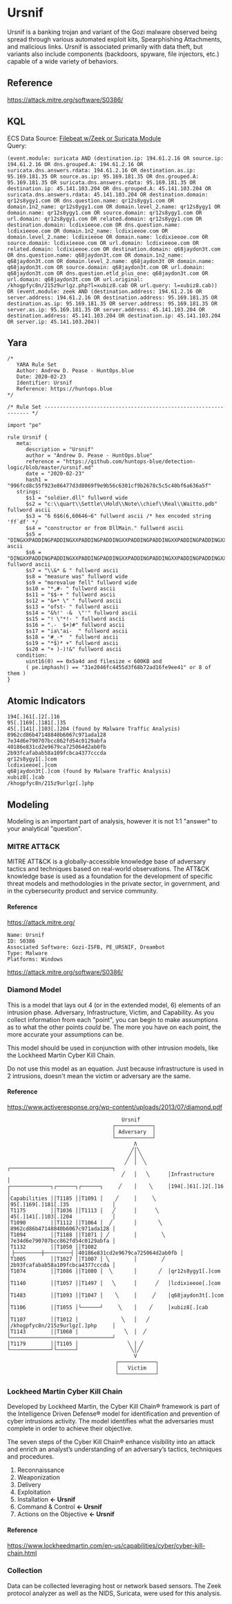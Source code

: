 # Ursnif
Ursnif is a banking trojan and variant of the Gozi malware observed being spread through various automated exploit kits, Spearphishing Attachments, and malicious links. Ursnif is associated primarily with data theft, but variants also include components (backdoors, spyware, file injectors, etc.) capable of a wide variety of behaviors.

## Reference
https://attack.mitre.org/software/S0386/

## KQL
ECS Data Source: [Filebeat w/Zeek or Suricata Module](https://www.elastic.co/beats/filebeat)  
Query:
```
(event.module: suricata AND (destination.ip: 194.61.2.16 OR source.ip: 194.61.2.16 OR dns.grouped.A: 194.61.2.16 OR suricata.dns.answers.rdata: 194.61.2.16 OR destination.as.ip: 95.169.181.35 OR source.as.ip: 95.169.181.35 OR dns.grouped.A: 95.169.181.35 OR suricata.dns.answers.rdata: 95.169.181.35 OR destination.ip: 45.141.103.204 OR dns.grouped.A: 45.141.103.204 OR suricata.dns.answers.rdata: 45.141.103.204 OR destination.domain: qr12s8ygy1.com OR dns.question.name: qr12s8ygy1.com OR domain.1n2_name: qr12s8ygy1.com OR domain.level_2.name: qr12s8ygy1 OR domain.name: qr12s8ygy1.com OR source.domain: qr12s8ygy1.com OR url.domain: qr12s8ygy1.com OR related.domain: qr12s8ygy1.com OR destination.domain: lcdixieeoe.com OR dns.question.name: lcdixieeoe.com OR domain.1n2_name: lcdixieeoe.com OR domain.level_2.name: lcdixieeoe OR domain.name: lcdixieeoe.com OR source.domain: lcdixieeoe.com OR url.domain: lcdixieeoe.com OR related.domain: lcdixieeoe.com OR destination.domain: q68jaydon3t.com OR dns.question.name: q68jaydon3t.com OR domain.1n2_name: q68jaydon3t.com OR domain.level_2.name: q68jaydon3t OR domain.name: q68jaydon3t.com OR source.domain: q68jaydon3t.com OR url.domain: q68jaydon3t.com OR dns.question.etld_plus_one: q68jaydon3t.com OR url.domain: q68jaydon3t.com OR url.original: /khogpfyc8n/215z9urlgz.php?l=xubiz8.cab OR url.query: l=xubiz8.cab)) OR (event.module: zeek AND (destination.address: 194.61.2.16 OR server.address: 194.61.2.16 OR destination.address: 95.169.181.35 OR destination.as.ip: 95.169.181.35 OR server.address: 95.169.181.35 OR server.as.ip: 95.169.181.35 OR server.address: 45.141.103.204 OR destination.address: 45.141.103.204 OR destination.ip: 45.141.103.204 OR server.ip: 45.141.103.204))
```

## Yara
```
/*
   YARA Rule Set
   Author: Andrew D. Pease - HuntOps.blue
   Date: 2020-02-23
   Identifier: Ursnif
   Reference: https://huntops.blue
*/

/* Rule Set ----------------------------------------------------------------- */

import "pe"

rule Ursnif {
   meta:
      description = "Ursnif"
      author = "Andrew D. Pease - HuntOps.blue"
      reference = "https://github.com/huntops-blue/detection-logic/blob/master/ursnif.md"
      date = "2020-02-23"
      hash1 = "996fcd8c55f923e86477d3d8069f9e9b56c6301cf9b2678c5c5c40bf6a636a5f"
   strings:
      $s1 = "soldier.dll" fullword wide
      $s2 = "c:\\quart\\Settle\\Hold\\Note\\chief\\Real\\Waitto.pdb" fullword ascii
      $s3 = "6 6$6(6,60646~6" fullword ascii /* hex encoded string 'ff`df' */
      $s4 = "constructor or from DllMain." fullword ascii
      $s5 = "DINGXXPADDINGPADDINGXXPADDINGPADDINGXXPADDINGPADDINGXXPADDINGPADDINGXXPADDINGPADDINGXXPADDINGPADDINGXXPADDINGPADDINGXXPADDINGPAD" ascii
      $s6 = "DINGXXPADDINGPADDINGXXPADDINGPADDINGXXPADDINGPADDINGXXPADDINGPADDINGXXPADDINGPADDINGXXPADDINGPADDINGXXPADDINGPADDINGXXPADDING" fullword ascii
      $s7 = "\\&* & " fullword ascii
      $s8 = "measure was" fullword wide
      $s9 = "morevalue fell" fullword wide
      $s10 = "*,#- " fullword ascii
      $s11 = "$$-+ " fullword ascii
      $s12 = "&+* \" " fullword ascii
      $s13 = "ofst- " fullword ascii
      $s14 = "&%!' -&  \"'" fullword ascii
      $s15 = "! \"*!- " fullword ascii
      $s16 = ".-  $+)#" fullword ascii
      $s17 = "ia\"ai-  " fullword ascii
      $s18 = "#_-*  " fullword ascii
      $s19 = "*$)* +" fullword ascii
      $s20 = "+ )-)!&" fullword ascii
   condition:
      uint16(0) == 0x5a4d and filesize < 600KB and
      ( pe.imphash() == "31e2046fc4455d3f68b72ad16fe9ee41" or 8 of them )
}
```

## Atomic Indicators
```
194[.]61[.]2[.]16
95[.]169[.]181[.]35
45[.]141[.]103[.]204 (found by Malware Traffic Analysis)
8962cd86b47148840b6067c971ada128
7e34d6e790707bcc862fd54c0129abfa
40186e831cd2e9679ca725064d2ab0fb
2b93fcafabab58a109fcbca4377cccda
qr12s8ygy1[.]com
lcdixieeoe[.]com
q68jaydon3t[.]com (found by Malware Traffic Analysis)
xubiz8[.]cab
/khogpfyc8n/215z9urlgz[.]php
```

## Modeling
Modeling is an important part of analysis, however it is not 1:1 "answer" to your analytical "question".

### MITRE ATT&CK
MITRE ATT&CK is a globally-accessible knowledge base of adversary tactics and techniques based on real-world observations. The ATT&CK knowledge base is used as a foundation for the development of specific threat models and methodologies in the private sector, in government, and in the cybersecurity product and service community.

#### Reference
https://attack.mitre.org/

```
Name: Ursnif
ID: S0386
Associated Software: Gozi-ISFB, PE_URSNIF, Dreambot
Type: Malware
Platforms: Windows
```
https://attack.mitre.org/software/S0386/

### Diamond Model
This is a model that lays out 4 (or in the extended model, 6) elements of an intrusion phase. Adversary, Infrastructure, Victim, and Capability. As you collect information from each "point", you can begin to make assumptions as to what the other points _could_ be. The more you have on each point, the more accurate your assumptions can be.

This model should be used in conjunction with other intrusion models, like the Lockheed Martin Cyber Kill Chain.

Do not use this model as an equation. Just because infrastructure is used in 2 intrusions, doesn't mean the victim or adversary are the same.

#### Reference
https://www.activeresponse.org/wp-content/uploads/2013/07/diamond.pdf

```
                                     Ursnif
                                  ┌────────────┐                                      
                                  │ Adversary  │                                      
                                  └────────────┘                                      
                                         Λ                                             
                                        ╱│╲                                            
                                       ╱ │ ╲                                           
                                      ╱  │  ╲       ┌─────────────────────────────────┐
                                     ╱   │   ╲      │Infrastructure                   │
┌─────────────┐┌──────┐┌──────┐     ╱    │    ╲     │194[.]61[.]2[.]16                │
│Capabilities ││T1185 ││T1091 │    ╱     │     ╲    │95[.]169[.]181[.]35              │
│T1175        ││T1036 ││T1113 │   ╱      │      ╲   │45[.]141[.]103[.]204             │
│T1090        ││T1112 ││T1064 │  ╱       │       ╲  │8962cd86b47148840b6067c971ada128 │
│T1094        ││T1188 ││T1071 │ ╱        │        ╲ │7e34d6e790707bcc862fd54c0129abfa │
│T1132        ││T1050 ││T1082 │▕─────────┼─────────▏│40186e831cd2e9679ca725064d2ab0fb │
│T1005        ││T1027 ││T1007 │ ╲        │        ╱ │2b93fcafabab58a109fcbca4377cccda │
│T1074        ││T1086 ││T1080 │  ╲       │       ╱  │qr12s8ygy1[.]com                 │
│T1140        ││T1057 ││T1497 │   ╲      │      ╱   │lcdixieeoe[.]com                 │
│T1483        ││T1093 ││T1047 │    ╲     │     ╱    │q68jaydon3t[.]com                │
│T1106        ││T1055 │└──────┘     ╲    │    ╱     │xubiz8[.]cab                     │
│T1107        ││T1012 │              ╲   │   ╱      │/khogpfyc8n/215z9urlgz[.]php     │
│T1143        ││T1060 │               ╲  │  ╱       └─────────────────────────────────┘
│T1179        ││T1105 │                ╲ │ ╱                                           
└─────────────┘└──────┘                 ╲│╱                                            
                                         V                                             
                                   ┌────────────┐                                      
                                   │   Victim   │                                      
                                   └────────────┘                   
```

### Lockheed Martin Cyber Kill Chain
Developed by Lockheed Martin, the Cyber Kill Chain® framework is part of the Intelligence Driven Defense® model for identification and prevention of cyber intrusions activity. The model identifies what the adversaries must complete in order to achieve their objective.

The seven steps of the Cyber Kill Chain® enhance visibility into an attack and enrich an analyst’s understanding of an adversary’s tactics, techniques and procedures.

1. Reconnaissance
1. Weaponization
1. Delivery
1. Exploitation
1. Installation **<- Ursnif**
1. Command & Control **<- Ursnif**
1. Actions on the Objective **<- Ursnif**

#### Reference
https://www.lockheedmartin.com/en-us/capabilities/cyber/cyber-kill-chain.html

### Collection
Data can be collected leveraging host or network based sensors. The Zeek protocol analyzer as well as the NIDS, Suricata, were used for this analysis.
